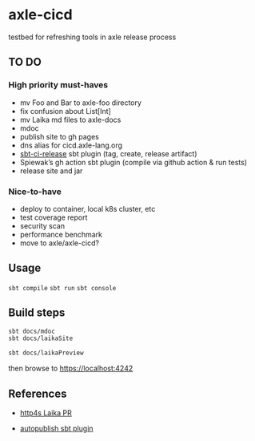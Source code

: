 # axle-cicd

testbed for refreshing tools in axle release process

## TO DO

### High priority must-haves

* mv Foo and Bar to axle-foo directory
* fix confusion about List[Int]
* mv Laika md files to axle-docs
* mdoc
* publish site to gh pages
* dns alias for cicd.axle-lang.org
* [sbt-ci-release](https://github.com/sbt/sbt-ci-release) sbt plugin (tag, create, release artifact)
* Spiewak’s gh action sbt plugin (compile via github action & run tests)
* release site and jar

### Nice-to-have

* deploy to container, local k8s cluster, etc
* test coverage report
* security scan
* performance benchmark
* move to axle/axle-cicd?

## Usage

`sbt compile`
`sbt run`
`sbt console`

## Build steps

```bash
sbt docs/mdoc
sbt docs/laikaSite
```

```bash
sbt docs/laikaPreview
```

then browse to [https://localhost:4242](https://localhost:4242)

## References

* [http4s Laika PR](https://github.com/http4s/http4s/pull/5313)

* [autopublish sbt plugin](https://eed3si9n.com/auto-publish-sbt-plugin-from-github-actions/)
